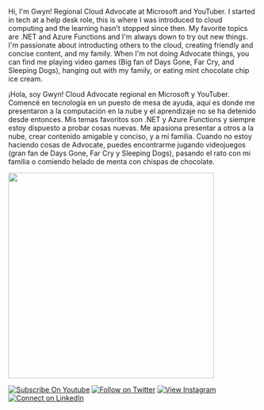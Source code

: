 <!--
**madebygps/madebygps** is a ✨ _special_ ✨ repository because its `README.md` (this file) appears on your GitHub profile.
-->

Hi, I'm Gwyn! Regional Cloud Advocate at Microsoft and YouTuber. I started in tech at a help desk role, this is where I was introduced to cloud computing and the learning hasn't stopped since then. My favorite topics are .NET and Azure Functions and I'm always down to try out new things. I'm passionate about introducting others to the cloud, creating friendly and concise content, and my family. When I'm not doing Advocate things, you can find me playing video games (Big fan of Days Gone, Far Cry, and Sleeping Dogs), hanging out with my family, or eating mint chocolate chip ice cream.

¡Hola, soy Gwyn! Cloud Advocate regional en Microsoft y YouTuber. Comencé en tecnología en un puesto de mesa de ayuda, aquí es donde me presentaron a la computación en la nube y el aprendizaje no se ha detenido desde entonces. Mis temas favoritos son .NET y Azure Functions y siempre estoy dispuesto a probar cosas nuevas. Me apasiona presentar a otros a la nube, crear contenido amigable y conciso, y a mi familia. Cuando no estoy haciendo cosas de Advocate, puedes encontrarme jugando videojuegos (gran fan de Days Gone, Far Cry y Sleeping Dogs), pasando el rato con mi familia o comiendo helado de menta con chispas de chocolate.

<img src="https://raw.githubusercontent.com/madebygps/madebygps/main/croppped.gif" width="415px">

[![Subscribe On Youtube](https://img.shields.io/badge/Subscribe-red?style=for-the-badge&logo=youtube&logoColor=white)](https://www.youtube.com/channel/UCbjgKwnWnGG7sKCPTRgrFcw)
[![Follow on Twitter](https://img.shields.io/badge/Follow-%231DA1F2?style=for-the-badge&logo=twitter&logoColor=white)](https://twitter.com/madebygps)
[![View Instagram](https://img.shields.io/badge/view-%23E4405F.svg?&style=for-the-badge&logo=instagram&logoColor=white)](https://www.instagram.com/madebygps/)
[![Connect on LinkedIn](https://img.shields.io/badge/connect-%230077B5.svg?&style=for-the-badge&logo=linkedin)](https://www.linkedin.com/in/gwyneth-pena/)
<br />


